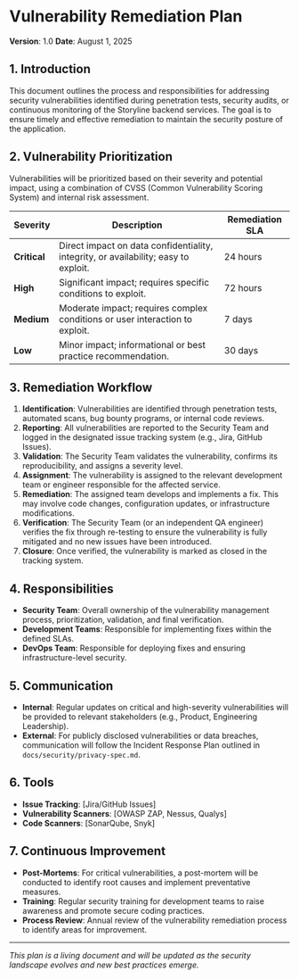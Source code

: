 # Vulnerability Remediation Plan

**Version**: 1.0
**Date**: August 1, 2025

## 1. Introduction

This document outlines the process and responsibilities for addressing security vulnerabilities identified during penetration tests, security audits, or continuous monitoring of the Storyline backend services. The goal is to ensure timely and effective remediation to maintain the security posture of the application.

## 2. Vulnerability Prioritization

Vulnerabilities will be prioritized based on their severity and potential impact, using a combination of CVSS (Common Vulnerability Scoring System) and internal risk assessment.

| Severity | Description | Remediation SLA |
|----------|-------------|-----------------|
| **Critical** | Direct impact on data confidentiality, integrity, or availability; easy to exploit. | 24 hours |
| **High** | Significant impact; requires specific conditions to exploit. | 72 hours |
| **Medium** | Moderate impact; requires complex conditions or user interaction to exploit. | 7 days |
| **Low** | Minor impact; informational or best practice recommendation. | 30 days |

## 3. Remediation Workflow

1.  **Identification**: Vulnerabilities are identified through penetration tests, automated scans, bug bounty programs, or internal code reviews.
2.  **Reporting**: All vulnerabilities are reported to the Security Team and logged in the designated issue tracking system (e.g., Jira, GitHub Issues).
3.  **Validation**: The Security Team validates the vulnerability, confirms its reproducibility, and assigns a severity level.
4.  **Assignment**: The vulnerability is assigned to the relevant development team or engineer responsible for the affected service.
5.  **Remediation**: The assigned team develops and implements a fix. This may involve code changes, configuration updates, or infrastructure modifications.
6.  **Verification**: The Security Team (or an independent QA engineer) verifies the fix through re-testing to ensure the vulnerability is fully mitigated and no new issues have been introduced.
7.  **Closure**: Once verified, the vulnerability is marked as closed in the tracking system.

## 4. Responsibilities

-   **Security Team**: Overall ownership of the vulnerability management process, prioritization, validation, and final verification.
-   **Development Teams**: Responsible for implementing fixes within the defined SLAs.
-   **DevOps Team**: Responsible for deploying fixes and ensuring infrastructure-level security.

## 5. Communication

-   **Internal**: Regular updates on critical and high-severity vulnerabilities will be provided to relevant stakeholders (e.g., Product, Engineering Leadership).
-   **External**: For publicly disclosed vulnerabilities or data breaches, communication will follow the Incident Response Plan outlined in `docs/security/privacy-spec.md`.

## 6. Tools

-   **Issue Tracking**: [Jira/GitHub Issues]
-   **Vulnerability Scanners**: [OWASP ZAP, Nessus, Qualys]
-   **Code Scanners**: [SonarQube, Snyk]

## 7. Continuous Improvement

-   **Post-Mortems**: For critical vulnerabilities, a post-mortem will be conducted to identify root causes and implement preventative measures.
-   **Training**: Regular security training for development teams to raise awareness and promote secure coding practices.
-   **Process Review**: Annual review of the vulnerability remediation process to identify areas for improvement.

---

*This plan is a living document and will be updated as the security landscape evolves and new best practices emerge.*
